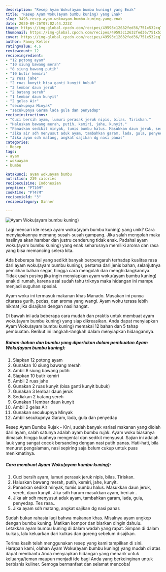 ```yaml
---
description: "Resep Ayam Woku(ayam bumbu kuning) yang Enak"
title: "Resep Ayam Woku(ayam bumbu kuning) yang Enak"
slug: 3493-resep-ayam-wokuayam-bumbu-kuning-yang-enak
date: 2020-09-26T07:02:44.223Z
image: https://img-global.cpcdn.com/recipes/49593c12632fed36/751x532cq70/ayam-wokuayam-bumbu-kuning-foto-resep-utama.jpg
thumbnail: https://img-global.cpcdn.com/recipes/49593c12632fed36/751x532cq70/ayam-wokuayam-bumbu-kuning-foto-resep-utama.jpg
cover: https://img-global.cpcdn.com/recipes/49593c12632fed36/751x532cq70/ayam-wokuayam-bumbu-kuning-foto-resep-utama.jpg
author: Fanny Keller
ratingvalue: 4.6
reviewcount: 12
recipeingredient:
- "12 potong ayam"
- "10 siung bawang merah"
- "8 siung bawang putih"
- "10 butir kemiri"
- "2 ruas jahe"
- "2 ruas kunyit bisa ganti kunyit bubuk"
- "3 lembar daun jeruk"
- "2 batang sereh"
- "1 lembar daun kunyit"
- "2 gelas Air"
- "secukupnya Minyak"
- "secukupnya Garam lada gula dan penyedap"
recipeinstructions:
- "Cuci bersih ayam, lumuri perasak jeruk nipis, bilas. Tiriskan."
- "Haluskan bawang merah, putih, kemiri, jahe, kunyit."
- "Panaskan sedikit minyak, tumis bumbu halus. Masukkan daun jeruk, sereh, daun kunyit. Jika sdh harum masukkan ayam, beri air.."
- "Jika air sdh menyusut aduk ayam, tambahkan garam, lada, gula, penyedap. Tes rasa.."
- "Jika ayam sdh matang, angkat sajikan dg nasi panas"
categories:
- Resep
tags:
- ayam
- wokuayam
- bumbu

katakunci: ayam wokuayam bumbu 
nutrition: 239 calories
recipecuisine: Indonesian
preptime: "PT10M"
cooktime: "PT47M"
recipeyield: "3"
recipecategory: Dinner

---
```



![Ayam Woku(ayam bumbu kuning)](https://img-global.cpcdn.com/recipes/49593c12632fed36/751x532cq70/ayam-wokuayam-bumbu-kuning-foto-resep-utama.jpg)

Lagi mencari ide resep ayam woku(ayam bumbu kuning) yang unik? Cara menyiapkannya memang susah-susah gampang. Jika salah mengolah maka hasilnya akan hambar dan justru cenderung tidak enak. Padahal ayam woku(ayam bumbu kuning) yang enak seharusnya memiliki aroma dan rasa yang bisa memancing selera kita.

Ada beberapa hal yang sedikit banyak berpengaruh terhadap kualitas rasa dari ayam woku(ayam bumbu kuning), pertama dari jenis bahan, selanjutnya pemilihan bahan segar, hingga cara mengolah dan menghidangkannya. Tidak usah pusing jika ingin menyiapkan ayam woku(ayam bumbu kuning) enak di rumah, karena asal sudah tahu triknya maka hidangan ini mampu menjadi suguhan spesial.

Ayam woku ini termasuk makanan khas Manado. Masakan ini punya citarasa gurih, pedas, dan aroma yang wangi. Ayam woku terasa lebih nikmat jika disajikan dengan nasi hangat.


Di bawah ini ada beberapa cara mudah dan praktis untuk membuat ayam woku(ayam bumbu kuning) yang siap dikreasikan. Anda dapat menyiapkan Ayam Woku(ayam bumbu kuning) memakai 12 bahan dan 5 tahap pembuatan. Berikut ini langkah-langkah dalam menyiapkan hidangannya.

<!--inarticleads1-->

##### Bahan-bahan dan bumbu yang diperlukan dalam pembuatan Ayam Woku(ayam bumbu kuning):

1. Siapkan 12 potong ayam
1. Gunakan 10 siung bawang merah
1. Ambil 8 siung bawang putih
1. Siapkan 10 butir kemiri
1. Ambil 2 ruas jahe
1. Gunakan 2 ruas kunyit (bisa ganti kunyit bubuk)
1. Gunakan 3 lembar daun jeruk
1. Sediakan 2 batang sereh
1. Gunakan 1 lembar daun kunyit
1. Ambil 2 gelas Air
1. Gunakan secukupnya Minyak
1. Ambil secukupnya Garam, lada, gula dan penyedap


Resep Ayam Bumbu Rujak - Kini, sudah banyak variasi makanan yang diolah dari ayam, salah satunya adalah ayam bumbu rujak. Ayam woku biasanya dimasak hingga kuahnya mengental dan sedikit menyusut. Sajian ini adalah lauk yang sangat cocok bersanding dengan nasi putih panas. Hati-hati, bila menurut pengalaman, nasi sepiring saja belum cukup untuk puas menikmatinya. 

<!--inarticleads2-->

##### Cara membuat Ayam Woku(ayam bumbu kuning):

1. Cuci bersih ayam, lumuri perasak jeruk nipis, bilas. Tiriskan.
1. Haluskan bawang merah, putih, kemiri, jahe, kunyit.
1. Panaskan sedikit minyak, tumis bumbu halus. Masukkan daun jeruk, sereh, daun kunyit. Jika sdh harum masukkan ayam, beri air..
1. Jika air sdh menyusut aduk ayam, tambahkan garam, lada, gula, penyedap. Tes rasa..
1. Jika ayam sdh matang, angkat sajikan dg nasi panas


Sudah bukan rahasia lagi bahwa makanan khas. Misalnya ayam ungkep dengan bumbu kuning. Matikan kompor dan biarkan dingin dahulu. Letakkan ayam bumbu kuning di dalam wadah yang rapat. Simpan di dalam kulkas, lalu keluarkan dari kulkas dan goreng sebelum disajikan. 

Terima kasih telah menggunakan resep yang kami tampilkan di sini. Harapan kami, olahan Ayam Woku(ayam bumbu kuning) yang mudah di atas dapat membantu Anda menyiapkan hidangan yang menarik untuk keluarga/teman maupun menjadi ide bagi Anda yang berkeinginan untuk berbisnis kuliner. Semoga bermanfaat dan selamat mencoba!
